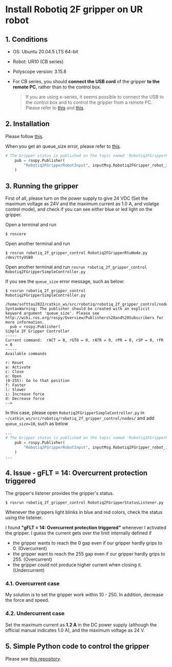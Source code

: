 # Install Robotiq 2F gripper on UR robot

## 1. Conditions
- OS: Ubuntu 20.04.5 LTS 64-bit
- Robot: UR10 (CB series)
- Polyscope version: 3.15.8
- For CB series, you should **connect the USB cord** of the gripper **to the remote PC**, rather than to the control box.

    > If you are using e-series, it seems possible to connect the USB to the control box and to control the gripper from a remote PC. Please refer to [this](https://answers.ros.org/question/399617/how-to-control-a-robotiq-2f-85-in-ros-via-the-ur-tool-io/) and [this](https://github.com/UniversalRobots/Universal_Robots_ToolComm_Forwarder_URCap).

## 2. Installation
Please follow [this](http://wiki.ros.org/robotiq/Tutorials/Control%20of%20a%202-Finger%20Gripper%20using%20the%20Modbus%20RTU%20protocol%20%28ros%20kinetic%20and%20newer%20releases%29).

When you get an queue_size error, please refer to [this](http://wiki.ros.org/rospy/Overview/Publishers%20and%20Subscribers).

```Python
# The Gripper status is published on the topic named 'Robotiq2FGripperRobotInput'
    pub = rospy.Publisher(
        "Robotiq2FGripperRobotInput", inputMsg.Robotiq2FGripper_robot_input, queue_size=10
    )
```

## 3. Running the gripper
First of all, please turn on the power supply to give 24 VDC (Set the maximum voltage as 24V and the maximum current as 1.0 A, and volatge control mode), and check if you can see either blue or led light on the gripper.

Open a terminal and run
```console
$ roscore
```

Open another terminal and run
```console
$ rosrun robotiq_2f_gripper_control Robotiq2FGripperRtuNode.py /dev/ttyUSB0
```

Open another terminal and run `rosrun robotiq_2f_gripper_control Robotiq2FGripperSimpleController.py`

If you see the `queue_size` error message, such as below:
```console
$ rosrun robotiq_2f_gripper_control Robotiq2FGripperSimpleController.py

/home/softtas2022/catkin_ws/src/robotiq/robotiq_2f_gripper_control/nodes/Robotiq2FGripperSimpleController.py:135: SyntaxWarning: The publisher should be created with an explicit keyword argument 'queue_size'. Please see http://wiki.ros.org/rospy/Overview/Publishers%20and%20Subscribers for more information.
  pub = rospy.Publisher(
Simple 2F Gripper Controller
-----
Current command:  rACT = 0, rGTO = 0, rATR = 0, rPR = 0, rSP = 0, rFR = 0
-----
Available commands

r: Reset
a: Activate
c: Close
o: Open
(0-255): Go to that position
f: Faster
l: Slower
i: Increase force
d: Decrease force
-->
```
In this case, please open `Robotiq2FGripperSimpleController.py` in `~/catkin_ws/src/robotiq/robotiq_2f_gripper_control/nodes/` and add `queue_size=10`, such as below

```Python
...
# The Gripper status is published on the topic named 'Robotiq2FGripperRobotInput'
    pub = rospy.Publisher(
        "Robotiq2FGripperRobotInput", inputMsg.Robotiq2FGripper_robot_input, queue_size=10
    )
...
```

## 4. Issue - gFLT = 14: Overcurrent protection triggered

The gripper's listener provides the gripper's status.

```console
$ rosrun robotiq_2f_gripper_control Robotiq2FGripperStatusListener.py
```

Whenever the grippers light blinks in blue and red colors, check the status using the listener.

I found **"gFLT = 14: Overcurrent protection triggered"** whenever I activated the gripper.
I guess the current gets over the limit internally defined if

- the gripper wants to reach the 0 gap even if our gripper hardly grips to 0. (Overcurrent)
- the gripper want to reach the 255 gap even if our gripper hardly grips to 255. (Overcurrent)
- the gripper could not produce higher current when closing it. (Undercurrent)

### 4.1. Overcurrent case
My solution is to set the gripper work within 10 - 250. In addition, decrease the force and speed.

### 4.2. Undercurrent case
Set the maximum current as **1.2 A** in the DC power supply (although the official manual indicates 1.0 A), and the maximum voltage as 24 V.

## 5. Simple Python code to control the gripper
Please see [this repository](https://github.com/s-nam/control_2f_gripper_and_ur10).